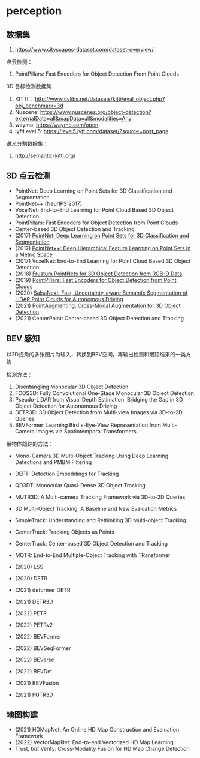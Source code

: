 # perception

## 数据集

1. https://www.cityscapes-dataset.com/dataset-overview/

点云检测：

1. PointPillars: Fast Encoders for Object Detection From Point Clouds

3D 目标检测数据集：

1. KITTI： http://www.cvlibs.net/datasets/kitti/eval_object.php?obj_benchmark=3d
2. Nuscene: https://www.nuscenes.org/object-detection?externalData=all&mapData=all&modalities=Any
3. waymo: https://waymo.com/open
4. lyftLevel 5: https://level5.lyft.com/dataset/?source=post_page

语义分割数据集：

1. http://semantic-kitti.org/

## 3D 点云检测

- PointNet: Deep Learning on Point Sets for 3D Classification and Segmentation
- PointNet++ (NeurIPS'2017)
- VoxelNet: End-to-End Learning for Point Cloud Based 3D Object Detection
- PointPillars: Fast Encoders for Object Detection from Point Clouds
- Center-based 3D Object Detection and Tracking
- (2017) [PointNet: Deep Learning on Point Sets for 3D Classification and Segmentation]()
- (2017) [PointNet++: Deep Hierarchical Feature Learning on Point Sets in a Metric Space](https://arxiv.org/pdf/1706.02413.pdf)
- (2017) VoxelNet: End-to-End Learning for Point Cloud Based 3D Object Detection
- (2018) [Frustum PointNets for 3D Object Detection from RGB-D Data]()
- (2019) [PointPillars: Fast Encoders for Object Detection from Point Clouds]()
- (2020) [SalsaNext: Fast, Uncertainty-aware Semantic Segmentation of LiDAR Point Clouds for Autonomous Driving]()
- (2021) [PointAugmenting: Cross-Modal Augmentation for 3D Object Detection]()
- (2021) CenterPoint: Center-based 3D Object Detection and Tracking


## BEV 感知

以2D视角的多张图片为输入，转换到BEV空间，再输出检测和跟踪结果的一类方法

检测方法：

1. Disentangling Monocular 3D Object Detection
2. FCOS3D: Fully Convolutional One-Stage Monocular 3D Object Detection
3. Pseudo-LiDAR from Visual Depth Estimation: Bridging the Gap in 3D Object Detection for Autonomous Driving
4. DETR3D: 3D Object Detection from Multi-view Images via 3D-to-2D Queries
5. BEVFormer: Learning Bird's-Eye-View Representation from Multi-Camera Images via Spatiotemporal Transformers

带物体跟踪的方法：

- Mono-Camera 3D Multi-Object Tracking Using Deep Learning Detections and PMBM Filtering
- DEFT: Detection Embeddings for Tracking
- QD3DT: Monocular Quasi-Dense 3D Object Tracking
- MUTR3D: A Multi-camera Tracking Framework via 3D-to-2D Queries
- 3D Multi-Object Tracking: A Baseline and New Evaluation Metrics
- SimpleTrack: Understanding and Rethinking 3D Multi-object Tracking
- CenterTrack: Tracking Objects as Points
- CenterTrack: Center-based 3D Object Detection and Tracking
- MOTR: End-to-End Multiple-Object Tracking with TRansformer

- (2020) LSS
- (2020) DETR
- (2021) deformer DETR
- (2021) DETR3D
- (2022) PETR
- (2022) PETRv2
- (2022) BEVFormer
- (2022) BEVSegFormer
- (2022) BEVerse
- (2022) BEVDet
- (2021) BEVFusion
- (2021) FUTR3D

## 地图构建

- (2021) HDMapNet: An Online HD Map Construction and Evaluation Framework
- (2022) VectorMapNet: End-to-end Vectorized HD Map Learning
- Trust, but Verify: Cross-Modality Fusion for HD Map Change Detection